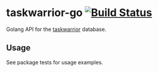 # taskwarrior-go [![Build Status](https://travis-ci.org/jubnzv/go-taskwarrior.svg?branch=master)](https://travis-ci.org/jubnzv/go-taskwarrior)
Golang API for the [taskwarrior](https://taskwarrior.org/) database.

## Usage
See package tests for usage examples.


